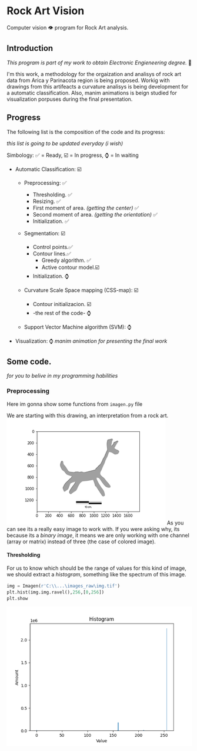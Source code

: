 # Rock Art Vision

Computer vision 👁️ program for Rock Art analysis. 

## Introduction

_This program is part of my work to obtain Electronic Engieneering degree._ 🤕

I'm this work, a methodology for the orgaization and analisys of rock art data from Arica y Parinacota region is being proposed. 
Workig with drawings from this artifeacts a curvature analisys is being development for a automatic classification.
Also, manim animations is beign studied for visualization porpuses during the final presentation.

## Progress
The following list is the composition of the code and its progress: 

_this list is going to be updated everyday (i wish)_

Simbology: ✅ = Ready, ☑️ = In progress, ⌚ = In waiting

* Automatic Classification: ☑️
  * Preprocessing: ✅
    * Thresholding. ✅
    * Resizing. ✅
    * First moment of area. _(getting the center)_ ✅
    * Second moment of area. _(getting the orientation)_ ✅
    * Initialization. ✅

  * Segmentation: ☑️
    * Control points.✅
    * Contour lines.✅
      * Greedy algorithm. ✅
      * Active contour model.☑️
    * Initialization. ⌚

  * Curvature Scale Space mapping (CSS-map): ☑️
    * Contour initializacion. ☑️
    * -the rest of the code- ⌚

  * Support Vector Machine algorithm (SVM): ⌚
  
* Visualization: ⌚
_manim animation for presenting the final work_
## Some code.
_for you to belive in my programming habilities_
### Preprocessing

Here im gonna show some functions from `imagen.py` file

We are starting with this drawing, an interpretation from a rock art.
![](images/images_readme/image_raw.png)
As you can see its a really easy image to work with. If you were asking why, its because its a *binary image*, it means we are only working with one channel (array or matrix) instead of three (the case of colored image).
#### Thresholding
For us to know which should be the range of values for this kind of image, we should extract a *histogram*, something like the spectrum of this image.
```python
img = Imagen(r'C:\\...\images_raw\img.tif')
plt.hist(img.img.ravel(),256,[0,256])
plt.show
```
![](images/images_readme/hist.png)

